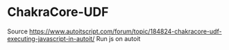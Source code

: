 # ChakraCore-UDF
Source https://www.autoitscript.com/forum/topic/184824-chakracore-udf-executing-javascript-in-autoit/
Run js on autoit

